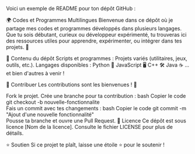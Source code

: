 
Voici un exemple de README pour ton dépôt GitHub :

🌍 Codes et Programmes Multilingues
Bienvenue dans ce dépôt où je partage mes codes et programmes développés dans plusieurs langages. Que tu sois débutant, curieux ou développeur expérimenté, tu trouveras ici des ressources utiles pour apprendre, expérimenter, ou intégrer dans tes projets. 🚀

📂 Contenu du dépôt
Scripts et programmes : Projets variés (utilitaires, jeux, outils, etc.).
Langages disponibles :
Python 🐍
JavaScript 🖥️
C++ 🛠️
Java ☕
... et bien d'autres à venir !

🤝 Contribuer
Les contributions sont les bienvenues ! 🙌

Fork le projet.
Crée une branche pour ta contribution :
bash
Copier le code
git checkout -b nouvelle-fonctionnalite  
Fais un commit avec tes changements :
bash
Copier le code
git commit -m "Ajout d'une nouvelle fonctionnalité"  
Pousse ta branche et ouvre une Pull Request.
📜 Licence
Ce dépôt est sous licence [Nom de la licence]. Consulte le fichier LICENSE pour plus de détails.

⭐ Soutien
Si ce projet te plaît, laisse une étoile ⭐ pour le soutenir !
